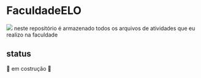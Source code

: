 # FaculdadeELO 
<img src="https://images.educamaisbrasil.com.br/content/superior/instituicao/logo/g/faelo.png" class="logoFaelo">
neste repositório é armazenado todos os arquivos de atividades que eu realizo na faculdade

## status
:construction: em costrução :construction:

